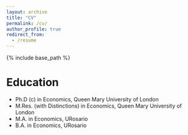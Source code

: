 ```yaml
---
layout: archive
title: "CV"
permalink: /cv/
author_profile: true
redirect_from:
  - /resume
---
```


{% include base_path %}

Education
======
* Ph.D (c) in Economics, Queen Mary University of London
* M.Res. (with Distinctions) in Economics, Queen Mary University of London
* M.A. in Economics, URosario
* B.A. in Economics, URosario
